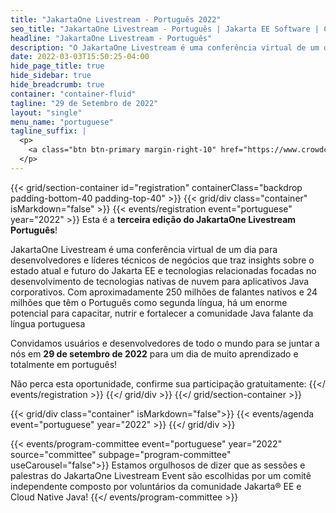 ```yaml
---
title: "JakartaOne Livestream - Português 2022"
seo_title: "JakartaOne Livestream - Português | Jakarta EE Software | Cloud Native"
headline: "JakartaOne Livestream - Português"
description: "O JakartaOne Livestream é uma conferência virtual de um dia para desenvolvedores e líderes técnicos de negócios repleta de informações sobre o estado atual e futuro do Jakarta™ EE, tecnologias relacionadas, focadas no desenvolvimento de aplicativos Java nativos da nuvem."
date: 2022-03-03T15:50:25-04:00
hide_page_title: true
hide_sidebar: true
hide_breadcrumb: true
container: "container-fluid"
tagline: "29 de Setembro de 2022"
layout: "single"
menu_name: "portuguese"
tagline_suffix: |
  <p>
    <a class="btn btn-primary margin-right-10" href="https://www.crowdcast.io/e/jakarta-portuguese-2022">Register</a>
  </p>
---
```


{{< grid/section-container id="registration" containerClass="backdrop padding-bottom-40 padding-top-40" >}}
{{< grid/div class="container" isMarkdown="false" >}}
{{< events/registration event="portuguese" year="2022" >}}
Esta é a **terceira edição do JakartaOne Livestream Português**!

JakartaOne Livestream é uma conferência virtual de um dia para desenvolvedores e líderes técnicos de negócios que traz insights sobre o estado atual e futuro do Jakarta EE e tecnologias 
relacionadas focadas no desenvolvimento de tecnologias nativas de nuvem para aplicativos Java corporativos.
Com aproximadamente 250 milhões de falantes nativos e 24 milhões que têm o Português como segunda língua, há um enorme potencial para capacitar, nutrir e fortalecer a comunidade Java falante da
língua portuguesa

Convidamos usuários e desenvolvedores de todo o mundo para se juntar a nós em **29 de setembro de 2022** para um dia de muito aprendizado e totalmente em português!

Não perca esta oportunidade, confirme sua participação gratuitamente:
{{</ events/registration >}}
{{</ grid/div >}}
{{</ grid/section-container >}}

{{< grid/div class="container" isMarkdown="false">}}
    {{< events/agenda event="portuguese" year="2022" >}}
{{</ grid/div >}}

<!-- Add user carousel for committee -->
{{< events/program-committee event="portuguese" year="2022" source="committee" subpage="program-committee" useCarousel="false">}}
Estamos orgulhosos de dizer que as sessões e palestras do JakartaOne Livestream Event são escolhidas por um comitê independente composto por voluntários da comunidade Jakarta® EE e Cloud Native Java!
{{</ events/program-committee >}}
